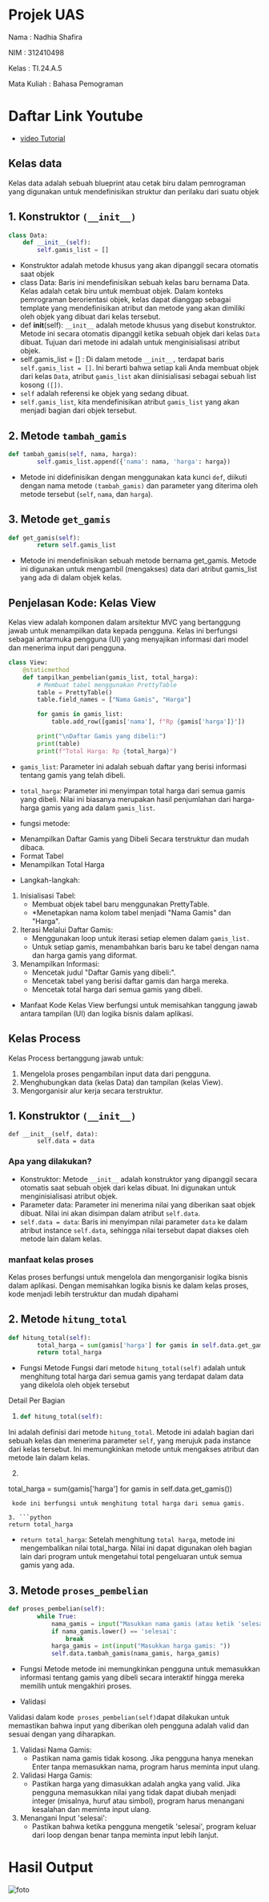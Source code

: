 # Projek UAS

Nama : Nadhia Shafira

NIM : 312410498

Kelas : TI.24.A.5

Mata Kuliah : Bahasa Pemograman

# Daftar Link Youtube
- [video Tutorial](https://youtu.be/j4hMhmlo1qY?feature=shared)
  
## Kelas data
Kelas data adalah sebuah blueprint atau cetak biru dalam pemrograman yang digunakan untuk mendefinisikan struktur dan perilaku dari suatu objek
##  1. Konstruktor ```(__init__)```

```python
class Data:
    def __init__(self):
        self.gamis_list = [] 
```
* Konstruktor adalah metode khusus yang akan dipanggil secara otomatis saat objek
* class Data: Baris ini mendefinisikan sebuah kelas baru bernama Data. Kelas adalah cetak biru untuk membuat objek. Dalam konteks pemrograman berorientasi objek, kelas dapat dianggap sebagai template yang mendefinisikan atribut dan metode yang akan dimiliki oleh objek yang dibuat dari kelas tersebut.
* def __init__(self): `__init__` adalah metode khusus yang disebut konstruktor. Metode ini secara otomatis dipanggil ketika sebuah objek dari kelas `Data` dibuat. Tujuan dari metode ini adalah untuk menginisialisasi atribut objek.
* self.gamis_list = [] : Di dalam metode `__init__,` terdapat baris `self.gamis_list = []`. Ini berarti bahwa setiap kali Anda membuat objek dari kelas `Data`, atribut `gamis_list` akan diinisialisasi sebagai sebuah list kosong `([])`.
*  `self` adalah referensi ke objek yang sedang dibuat.
*  `self.gamis_list`, kita mendefinisikan atribut `gamis_list` yang akan menjadi bagian dari objek tersebut.
## 2. Metode `tambah_gamis`
```python
def tambah_gamis(self, nama, harga):
        self.gamis_list.append({'nama': nama, 'harga': harga})
```
* Metode ini didefinisikan dengan menggunakan kata kunci `def`, diikuti dengan nama metode `(tambah_gamis)` dan parameter yang diterima oleh metode tersebut (`self`, `nama`, dan `harga`).
## 3. Metode `get_gamis`
```python
def get_gamis(self):
        return self.gamis_list
```
* Metode ini mendefinisikan sebuah metode bernama get_gamis. Metode ini digunakan untuk mengambil (mengakses) data dari atribut gamis_list yang ada di dalam objek kelas.

## Penjelasan Kode: Kelas View
Kelas view adalah komponen dalam arsitektur MVC yang bertanggung jawab untuk menampilkan data kepada pengguna. Kelas ini berfungsi sebagai antarmuka pengguna (UI) yang menyajikan informasi dari model dan menerima input dari pengguna.

```python
class View:
    @staticmethod
    def tampilkan_pembelian(gamis_list, total_harga):
        # Membuat tabel menggunakan PrettyTable
        table = PrettyTable()
        table.field_names = ["Nama Gamis", "Harga"]

        for gamis in gamis_list:
            table.add_row([gamis['nama'], f"Rp {gamis['harga']}"])

        print("\nDaftar Gamis yang dibeli:")
        print(table)
        print(f"Total Harga: Rp {total_harga}")
```

* `gamis_list`: Parameter ini adalah sebuah daftar yang berisi informasi tentang gamis yang telah dibeli.
* `total_harga`: Parameter ini menyimpan total harga dari semua gamis yang dibeli. Nilai ini biasanya merupakan hasil penjumlahan dari harga-harga gamis yang ada dalam `gamis_list`.

* fungsi metode:

- Menampilkan Daftar Gamis yang Dibeli Secara terstruktur dan mudah dibaca.
- Format Tabel
- Menampilkan Total Harga

* Langkah-langkah:

1. Inisialisasi Tabel:
   * Membuat objek tabel baru menggunakan PrettyTable.
   * *Menetapkan nama kolom tabel menjadi "Nama Gamis" dan "Harga".
2. Iterasi Melalui Daftar Gamis:
   * Menggunakan loop untuk iterasi setiap elemen dalam `gamis_list.`
   * Untuk setiap gamis, menambahkan baris baru ke tabel dengan nama dan harga gamis yang diformat.
3. Menampilkan Informasi:
   * Mencetak judul "Daftar Gamis yang dibeli:".
   * Mencetak tabel yang berisi daftar gamis dan harga mereka.
   * Mencetak total harga dari semua gamis yang dibeli.

* Manfaat Kode
Kelas View berfungsi untuk memisahkan tanggung jawab antara tampilan (UI) dan logika bisnis dalam aplikasi.

## Kelas Process

Kelas Process bertanggung jawab untuk:

1. Mengelola proses pengambilan input data dari pengguna.
2. Menghubungkan data (kelas Data) dan tampilan (kelas View).
3. Mengorganisir alur kerja secara terstruktur.

## 1. Konstruktor `(__init__)`
```phython
def __init__(self, data):
        self.data = data
```
### Apa yang dilakukan?

* Konstruktor: Metode `__init__` adalah konstruktor yang dipanggil secara otomatis saat sebuah objek dari kelas dibuat. Ini digunakan untuk menginisialisasi atribut objek.
* Parameter data: Parameter ini menerima nilai yang diberikan saat objek dibuat. Nilai ini akan disimpan dalam atribut `self.data`.
* `self.data = data`: Baris ini menyimpan nilai parameter `data` ke dalam atribut instance `self.data`, sehingga nilai tersebut dapat diakses oleh metode lain dalam kelas.
### manfaat kelas proses

Kelas proses berfungsi untuk mengelola dan mengorganisir logika bisnis dalam aplikasi. Dengan memisahkan logika bisnis ke dalam kelas proses, kode menjadi lebih terstruktur dan mudah dipahami

## 2. Metode `hitung_total`
```python
def hitung_total(self):
        total_harga = sum(gamis['harga'] for gamis in self.data.get_gamis())
        return total_harga
```

* Fungsi Metode
Fungsi dari metode `hitung_total(self)` adalah untuk menghitung total harga dari semua gamis yang terdapat dalam data yang dikelola oleh objek tersebut

Detail Per Bagian

1. ```python
   def hitung_total(self):
   ```
Ini adalah definisi dari metode `hitung_total`. Metode ini adalah bagian dari sebuah kelas dan menerima parameter `self`, yang merujuk pada instance dari kelas tersebut. Ini memungkinkan metode untuk mengakses atribut dan metode lain dalam kelas.

2. ```python
total_harga = sum(gamis['harga'] for gamis in self.data.get_gamis())
```
 kode ini berfungsi untuk menghitung total harga dari semua gamis.

3. ```python
return total_harga
```
* `return total_harga`: Setelah menghitung `total harga`, metode ini mengembalikan nilai total_harga. Nilai ini dapat digunakan oleh bagian lain dari program untuk mengetahui total pengeluaran untuk semua gamis yang ada.

## 3. Metode `proses_pembelian`

```python
def proses_pembelian(self):
        while True:
            nama_gamis = input("Masukkan nama gamis (atau ketik 'selesai' untuk mengakhiri): ")
            if nama_gamis.lower() == 'selesai':
                break
            harga_gamis = int(input("Masukkan harga gamis: "))
            self.data.tambah_gamis(nama_gamis, harga_gamis)
```

* Fungsi Metode
metode ini memungkinkan pengguna untuk memasukkan informasi tentang gamis yang dibeli secara interaktif hingga mereka memilih untuk mengakhiri proses.

* Validasi

Validasi dalam kode` proses_pembelian(self)`dapat dilakukan untuk memastikan bahwa input yang diberikan oleh pengguna adalah valid dan sesuai dengan yang diharapkan.
1. Validasi Nama Gamis:
   * Pastikan nama gamis tidak kosong. Jika pengguna hanya menekan Enter tanpa memasukkan nama, program harus meminta input ulang.
2. Validasi Harga Gamis:
   * Pastikan harga yang dimasukkan adalah angka yang valid. Jika pengguna memasukkan nilai yang tidak dapat diubah menjadi integer (misalnya, huruf atau simbol), program harus       menangani kesalahan dan meminta input ulang.
3. Menangani Input 'selesai':
   * Pastikan bahwa ketika pengguna mengetik 'selesai', program keluar dari loop dengan benar tanpa meminta input lebih lanjut.

# Hasil Output
![foto](https://github.com/NadhiaShafira/UAS-OOP/blob/b789e963ee1bdfc513e062ab735e7eaad1e9cc73/Gambar%20WhatsApp%202025-01-07%20pukul%2018.02.35_54d18fb8.jpg) 
